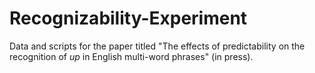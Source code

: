 # Recognizability-Experiment

Data and scripts for the paper titled "The effects of predictability on the recognition of *up* in English multi-word phrases" (in press).
